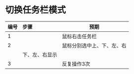 # 切换任务栏模式

| 编号 | 步骤                                         | 预期                 |
| ---- | :------------------------------------------- | -------------------- |
| 1    |  |鼠标右击任务栏                             |会弹出任务栏设置模块  |
| 2    |  |鼠标分别选中上、下、左、右                 |任务栏也会对应在桌面上、
                                                      | 下、左、右显示       |
| 3    |  |反复操作3次                                |每次任务栏位置都正确  | 

